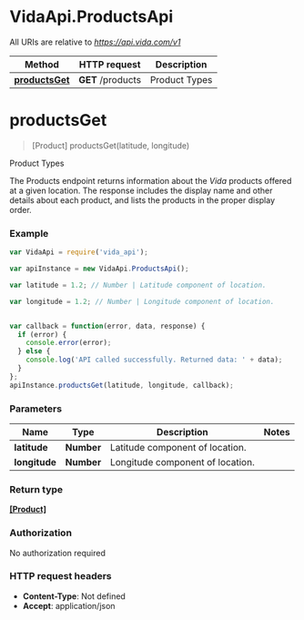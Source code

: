 # VidaApi.ProductsApi

All URIs are relative to *https://api.vida.com/v1*

Method | HTTP request | Description
------------- | ------------- | -------------
[**productsGet**](ProductsApi.md#productsGet) | **GET** /products | Product Types


<a name="productsGet"></a>
# **productsGet**
> [Product] productsGet(latitude, longitude)

Product Types

The Products endpoint returns information about the *Vida* products offered at a given location. The response includes the display name and other details about each product, and lists the products in the proper display order. 

### Example
```javascript
var VidaApi = require('vida_api');

var apiInstance = new VidaApi.ProductsApi();

var latitude = 1.2; // Number | Latitude component of location.

var longitude = 1.2; // Number | Longitude component of location.


var callback = function(error, data, response) {
  if (error) {
    console.error(error);
  } else {
    console.log('API called successfully. Returned data: ' + data);
  }
};
apiInstance.productsGet(latitude, longitude, callback);
```

### Parameters

Name | Type | Description  | Notes
------------- | ------------- | ------------- | -------------
 **latitude** | **Number**| Latitude component of location. | 
 **longitude** | **Number**| Longitude component of location. | 

### Return type

[**[Product]**](Product.md)

### Authorization

No authorization required

### HTTP request headers

 - **Content-Type**: Not defined
 - **Accept**: application/json

